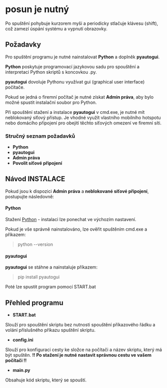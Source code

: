 # posun je nutný
Po spuštění pohybuje kurzorem myši a periodicky stlačuje klávesu (shift), což zamezí úspání systému a vypnutí obrazovky.

## Požadavky
Pro spuštění programu je nutné nainstalovat **Python** a doplněk **pyautogui**.

 **Python** poskytuje programovací jazykovou sadu pro spouštění a interpretaci Python skriptů s koncovkou .py.
 
 **pyautogui** dovoluje Pythonu využívat gui (graphical user interface) počítače.

Pokud se jedná o firemní počítač je nutné získat **Admin práva**, aby bylo možné spustit instalační soubor pro Python.

Při spouštění stažení a instalace **pyautogui** v cmd.exe, je nutné mít neblokovaný síťový přístup. Je vhodné využít vlastního mobilního hotspotu nebo domácího připojení pro obejití těchto síťových omezení ve firemní síti.

### Stručný seznam požadavků
- **Python**
- **pyautogui**
- **Admin práva**
- **Povolit síťové připojení**

## Návod INSTALACE
Pokud jsou k dispozici **Admin práva** a **neblokované síťové připojení**, postupujte následovně:

#### Python

Stažení [Python](https://www.python.org/downloads/) - instalaci lze ponechat ve výchozím nastavení.

Pokud je vše správně nainstalováno, lze ověřit spuštěním cmd.exe a příkazem:

>python --version

#### pyautogui

**pyautogui** se stáhne a nainstaluje příkazem:

>pip install pyautogui

Poté lze spustit program pomocí START.bat

## Přehled programu

- **START.bat**

Slouží pro spouštění skriptu bez nutnosti spouštění příkazového řádku a volání příslušného příkazu spuštění skriptu.

- **config.ini**

Slouží pro konfiguraci cesty ke složce na počítači a název skriptu, který má být spuštěn.
**!! Po stažení je nutné nastavit správnou cestu ve vašem počítači !!**

- **main.py**

Obsahuje kód skriptu, který se spouští.